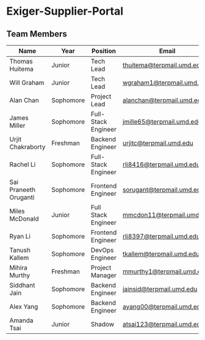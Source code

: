 # Exiger-Supplier-Portal

## Team Members

| Name                  | Year      | Position            | Email                     | LinkedIn                                                            |
| --------------------- | --------- | ------------------- | ------------------------- | ------------------------------------------------------------------- |
| Thomas Huitema        | Junior    | Tech Lead           | thuitema@terpmail.umd.edu | [Profile](https://www.linkedin.com/in/thomas-huitema/)              |
| Will Graham           | Junior    | Tech Lead           | wgraham1@terpmail.umd.edu | [Profile](https://www.linkedin.com/in/will-graham-4623022a8/)       |
| Alan Chan             | Sophomore | Project Lead        | alanchan@terpmail.umd.edu | [Profile](https://www.linkedin.com/in/alanchan8/)                   |
| James Miller          | Sophomore | Full-Stack Engineer | jmille65@terpmail.umd.edu | [Profile](https://www.linkedin.com/in/james-miller-a0957832a/)      |
| Urjit Chakraborty     | Freshman  | Backend Engineer    | urjitc@terpmail.umd.edu   | [Profile](https://www.linkedin.com/in/urjit-chakraborty-6b855b260/) |
| Rachel Li             | Sophomore | Full-Stack Engineer | rli8416@terpmail.umd.edu  | [Profile](https://www.linkedin.com/in/rachel-w-li/)                 |
| Sai Praneeth Oruganti | Sophomore | Frontend Engineer   | sorugant@terpmail.umd.edu | [Profile](https://www.linkedin.com/in/sp-oruganti/)                 |
| Miles McDonald        | Junior    | Full Stack Engineer | mmcdon11@terpmail.umd.edu | [Profile](https://www.linkedin.com/in/miles-mcdonald-86275023b/)    |
| Ryan Li               | Sophomore | Frontend Engineer   | rli8397@terpmail.umd.edu  | [Profile](https://www.linkedin.com/in/ryan-li-174139257/)           |
| Tanush Kallem         | Sophomore | DevOps Engineer     | tkallem@terpmail.umd.edu  | [Profile](https://www.linkedin.com/in/tanush-kallem-74882b272)      |
| Mihira Murthy         | Freshman  | Project Manager     | mmurthy1@terpmail.umd.edu | [Profile]()                                                         |
| Siddhant Jain         | Sophomore | Backend Engineer    | jainsid@terpmail.umd.edu  | [Profile](https://www.linkedin.com/in/sidjain88tx/)                 |
| Alex Yang             | Sophomore | Backend Engineer    | ayang00@terpmail.umd.edu  | [Profile](https://www.linkedin.com/in/alexyang00/)                  |
| Amanda Tsai           | Junior    | Shadow              | atsai123@terpmail.umd.edu | [Profile](https://www.linkedin.com/in/amanda-tsai-105935287/)       |
